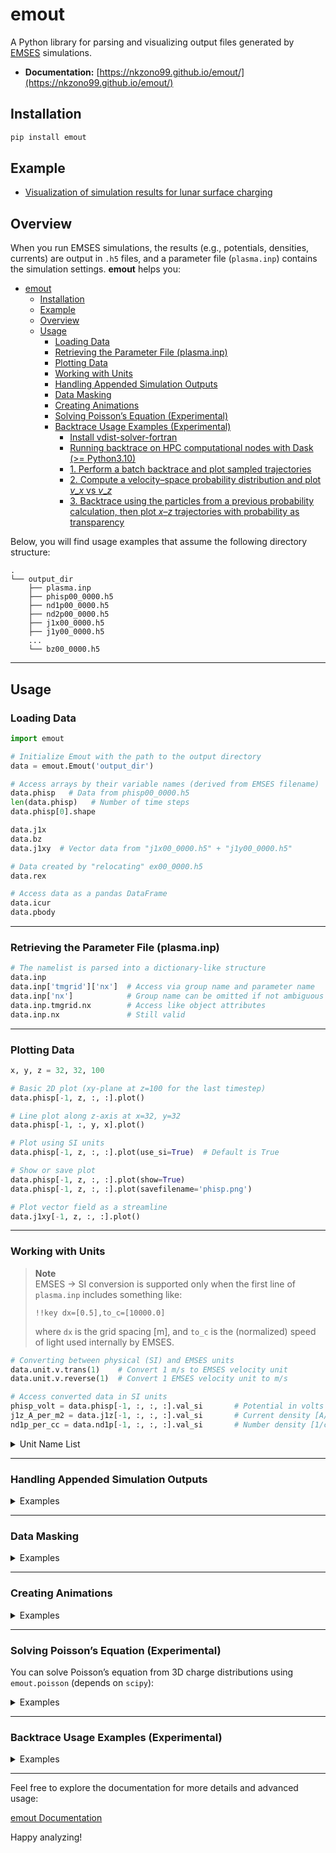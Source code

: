 # emout

A Python library for parsing and visualizing output files generated by [EMSES](https://github.com/Nkzono99/MPIEMSES3D) simulations.

- **Documentation:** [https://nkzono99.github.io/emout/](https://nkzono99.github.io/emout/)

## Installation

```bash
pip install emout
```

## Example

- [Visualization of simulation results for lunar surface charging](https://nbviewer.org/github/Nkzono99/examples/blob/main/examples/emout/example.ipynb)

## Overview

When you run EMSES simulations, the results (e.g., potentials, densities, currents) are output in `.h5` files, and a parameter file (`plasma.inp`) contains the simulation settings. **emout** helps you:

- [emout](#emout)
  - [Installation](#installation)
  - [Example](#example)
  - [Overview](#overview)
  - [Usage](#usage)
    - [Loading Data](#loading-data)
    - [Retrieving the Parameter File (plasma.inp)](#retrieving-the-parameter-file-plasmainp)
    - [Plotting Data](#plotting-data)
    - [Working with Units](#working-with-units)
    - [Handling Appended Simulation Outputs](#handling-appended-simulation-outputs)
    - [Data Masking](#data-masking)
    - [Creating Animations](#creating-animations)
    - [Solving Poisson’s Equation (Experimental)](#solving-poissons-equation-experimental)
    - [Backtrace Usage Examples (Experimental)](#backtrace-usage-examples-experimental)
      - [Install vdist-solver-fortran](#install-vdist-solver-fortran)
      - [Running backtrace on HPC computational nodes with Dask (\>= Python3.10)](#running-backtrace-on-hpc-computational-nodes-with-dask--python310)
      - [1. Perform a batch backtrace and plot sampled trajectories](#1-perform-a-batch-backtrace-and-plot-sampled-trajectories)
      - [2. Compute a velocity–space probability distribution and plot $v\_x$ vs $v\_z$](#2-compute-a-velocityspace-probability-distribution-and-plot-v_x-vs-v_z)
      - [3. Backtrace using the particles from a previous probability calculation, then plot $x$–$z$ trajectories with probability as transparency](#3-backtrace-using-the-particles-from-a-previous-probability-calculation-then-plot-xz-trajectories-with-probability-as-transparency)

Below, you will find usage examples that assume the following directory structure:

```
.
└── output_dir
    ├── plasma.inp
    ├── phisp00_0000.h5
    ├── nd1p00_0000.h5
    ├── nd2p00_0000.h5
    ├── j1x00_0000.h5
    ├── j1y00_0000.h5
    ...
    └── bz00_0000.h5
```

---

## Usage

### Loading Data

```python
import emout

# Initialize Emout with the path to the output directory
data = emout.Emout('output_dir')

# Access arrays by their variable names (derived from EMSES filename)
data.phisp   # Data from phisp00_0000.h5
len(data.phisp)   # Number of time steps
data.phisp[0].shape

data.j1x
data.bz
data.j1xy  # Vector data from "j1x00_0000.h5" + "j1y00_0000.h5"

# Data created by "relocating" ex00_0000.h5
data.rex

# Access data as a pandas DataFrame
data.icur
data.pbody
```

---

### Retrieving the Parameter File (plasma.inp)

```python
# The namelist is parsed into a dictionary-like structure
data.inp
data.inp['tmgrid']['nx']  # Access via group name and parameter name
data.inp['nx']            # Group name can be omitted if not ambiguous
data.inp.tmgrid.nx        # Access like object attributes
data.inp.nx               # Still valid
```

---

### Plotting Data

```python
x, y, z = 32, 32, 100

# Basic 2D plot (xy-plane at z=100 for the last timestep)
data.phisp[-1, z, :, :].plot()

# Line plot along z-axis at x=32, y=32
data.phisp[-1, :, y, x].plot()

# Plot using SI units
data.phisp[-1, z, :, :].plot(use_si=True)  # Default is True

# Show or save plot
data.phisp[-1, z, :, :].plot(show=True)
data.phisp[-1, z, :, :].plot(savefilename='phisp.png')

# Plot vector field as a streamline
data.j1xy[-1, z, :, :].plot()
```

---

### Working with Units

> **Note**  
> EMSES → SI conversion is supported only when the first line of `plasma.inp` includes something like:
> ```text
> !!key dx=[0.5],to_c=[10000.0]
> ```
> where `dx` is the grid spacing [m], and `to_c` is the (normalized) speed of light used internally by EMSES.

```python
# Converting between physical (SI) and EMSES units
data.unit.v.trans(1)    # Convert 1 m/s to EMSES velocity unit
data.unit.v.reverse(1)  # Convert 1 EMSES velocity unit to m/s

# Access converted data in SI units
phisp_volt = data.phisp[-1, :, :, :].val_si       # Potential in volts [V]
j1z_A_per_m2 = data.j1z[-1, :, :, :].val_si       # Current density [A/m^2]
nd1p_per_cc = data.nd1p[-1, :, :, :].val_si       # Number density [1/cm^3]
```


<details>
    
<summary>Unit Name List</summary>

```
B = Magnetic flux density [T]
C = Capacitance [F]
E = Electric field [V/m]
F = Force [N]
G = Conductance [S]
J = Current density [A/m^2]
L = Inductance [H]
N = Flux [/m^2s]
P = Power [W]
T = Temperature [K]
W = Energy [J]
a = Acceleration [m/s^2]
c = Light Speed [m/s]
e = Napiers constant []
e0 = FS-Permttivity [F/m]
eps = Permittivity  [F/m]
f = Frequency [Hz]
i = Current [A]
kB = Boltzmann constant [J/K]
length = Sim-to-Real length ratio [m]
m = Mass [kg]
m0 = FS-Permeablity [N/A^2]
mu = Permiability [H/m]
n = Number density [/m^3]
phi = Potential [V]
pi = Circular constant []
q = Charge [C]
q_m = Charge-to-mass ratio [C/kg]
qe = Elementary charge [C]
qe_me = Electron charge-to-mass ratio [C/kg]
rho = Charge density [C/m^3]
t = Time [s]
v = Velocity [m/s]
w = Energy density [J/m^3]
```

</details>

---

### Handling Appended Simulation Outputs

<details>

<summary>Examples</summary>

If your simulation continues and creates new directories:

```python
import emout

# Merge multiple output directories into one Emout object
data = emout.Emout('output_dir', append_directories=['output_dir_2', 'output_dir_3'])

# Same as above if 'ad="auto"' is specified (detects appended outputs automatically)
data = emout.Emout('output_dir', ad='auto')
```

</details>

---

### Data Masking

<details>

<summary>Examples</summary>

```python
# Mask values below the average
data.phisp[1].masked(lambda phi: phi < phi.mean())

# Equivalent manual approach
phi = data.phisp[1].copy()
phi[phi < phi.mean()] = float('nan')
```
    
</details>

---

### Creating Animations

<details>

<summary>Examples</summary>

```python
# Create a time-series animation along the first axis (time = 0)
x, y, z = 32, 32, 100
data.phisp[:, z, :, :].gifplot()

# Specify a different axis (default is axis=0)
data.phisp[:, z, :, :].gifplot(axis=0)

# Save animation as a GIF
data.phisp[:, z, :, :].gifplot(action='save', filename='phisp.gif')

# Display the animation inline in a Jupyter notebook
data.phisp[:, z, :, :].gifplot(action='to_html')

# Combining multiple frames for a single animation
updater0 = data.phisp[:, z, :, :].gifplot(action='frames', mode='cmap')
updater1 = data.phisp[:, z, :, :].build_frame_updater(mode='cont')
updater2 = data.nd1p[:, z, :, :].build_frame_updater(mode='cmap', vmin=1e-3, vmax=20, norm='log')
updater3 = data.nd2p[:, z, :, :].build_frame_updater(mode='cmap', vmin=1e-3, vmax=20, norm='log')
updater4 = data.j2xy[:, z, :, :].build_frame_updater(mode='stream')

layout = [
    [
        [updater0, updater1],
        [updater2],
        [updater3, updater4]
    ]
]
animator = updater0.to_animator(layout=layout)
animator.plot(action='to_html')  # or 'save', 'show', etc.
```

</details>

---

### Solving Poisson’s Equation (Experimental)

You can solve Poisson’s equation from 3D charge distributions using `emout.poisson` (depends on `scipy`):

<details>

<summary>Examples</summary>
    
```python
import numpy as np
import scipy.constants as cn
from emout import Emout, poisson

data = Emout('output_dir')
dx = data.inp.dx  # [m] Grid spacing
rho = data.rho[-1].val_si  # [C/m^3] Charge distribution
btypes = ["pdn"[i] for i in data.inp.mtd_vbnd]  # Boundary conditions

# Solve Poisson’s equation for potential
phisp = poisson(rho, dx=dx, btypes=btypes, epsilon_0=cn.epsilon_0)

# Compare with EMSES potential
np.allclose(phisp, data.phisp[-1])  # Should be True (within numerical tolerance)
```

</details>

---

### Backtrace Usage Examples (Experimental)

<details>
    
<summary>Examples</summary>

#### Install vdist-solver-fortran

```bash
pip install git+https://github.com/Nkzono99/vdist-solver-fortran.git
```

Below are three example workflows demonstrating how to use the `data.backtrace` interface. All examples assume you have already created an `Emout` object named `data`.


<details>

<summary>with Dask</summary>

#### Running backtrace on HPC computational nodes with Dask (>= Python3.10)

If you’ve set up a Dask cluster via `emout.distributed`, all of the `data.backtrace` calls below will actually run on your computational nodes instead of your login node.

```python
from emout.distributed import start_cluster, stop_cluster
import emout

# ① Dask クラスタを起動（SLURM ジョブを一時的に作成して Worker を常駐させる）
client = start_cluster(
    partition="gr20001a",   # 使用するキュー
    processes=1,            # プロセス数
    cores=112,              # コア数
    memory="60G",           # メモリ
    walltime="03:00:00",    # 最大実行時間
    scheduler_ip=None,  # ログインノード上の Scheduler IP (e.g. "10.10.64.1", Noneで自動検索)
    scheduler_port=32332,       # Scheduler ポート
)

# ② 通常の data.backtrace API を呼び出すだけで、
#    図のようにバックトレース関数群が計算ノード上で実行されます
data = emout.Emout("output_dir")
result = data.backtrace.get_probabilities(
    128, 128, 200,
    (-data.inp.path[0]*3, data.inp.path[0]*3, 500),
    1,
    (-data.inp.path[0]*4, data.inp.path[0]*3, 500),
    ispec=0,
    istep=-1,
    dt=data.inp.dt,
    max_step=100000,
    n_threads=112,
)
result.vxvz.plot()

# ③ 終了後はクライアントを閉じて Scheduler を停止
stop_cluster()
```

</details>

#### Backtrace using the particles from a previous probability calculation, then plot $x$–$z$ trajectories with probability as transparency

We take the `particles` array produced internally by `get_probabilities(...)`, run backtraces on each of those particles, and then plot the $x$–$z$ projections of all backtraced trajectories.

 We normalize each trajectory’s probability to the maximum probability across all phase‐grid cells, and pass that normalized array to `alpha`, so that high‐probability trajectories appear more opaque and low‐probability trajectories more transparent.

```python
import matplotlib.pyplot as plt
import numpy as np
import emout

data = emout.Emout()
```

```python
ispec = 0 # e.g. 0: electron, 1: ion, 2: photoelectron
```

```python
# 1) Create ProbabilityResult
probability_result = data.backtrace.get_probabilities(
    128,
    128,
    60,
    (-data.inp.path[0] * 3, data.inp.path[0] * 3, 10),
    0,
    (-data.inp.path[0] * 3, 0, 10),
    ispec=ispec,
#   dt=data.inp.dt, # Set dt=-data.inp.dt if you want to forward-trace
)

# 2) Plot probability distribution
probability_result.vxvz.plot()
```

```python
# 3) Extract the `particles` array and their associated `probabilities`
particles = probability_result.particles        # Sequence of Particle objects
prob_flat  = probability_result.probabilities    # 2D array of shape (nvz, nvx)

# 4) Flatten the 2D probability grid back into the 1D array matching `particles` order
prob_1d = prob_flat.ravel()

# 5) Normalize probabilities to [0,1] by dividing by the global maximum
alpha_values = np.nan_to_num(prob_1d / prob_1d.max())
```

```python
# 6) Compute backtraces for all particles
backtrace_result = data.backtrace.get_backtraces_from_particles(
    particles,
    ispec=ispec,
#   dt=data.inp.dt, # Set dt=-data.inp.dt if you want to forward-trace
)

# 7) Plot x vs z for every trajectory, using the normalized probabilities as alpha
ax = backtrace_result.xz.plot(color="black", alpha=alpha_values)
ax.set_title("Backtrace Trajectories (x vs z) with Probability Transparency")
plt.show()
```


**Notes on the above examples:**

* `get_backtraces(positions, velocities)` returns a `MultiBacktraceResult` whose `xy` property is a `MultiXYData` object. You can sample, reorder, or subset the trajectories and then call `.plot()` on `.xy`, `.vxvy`, `.xz`, etc.

* `get_probabilities(...)` returns a `ProbabilityResult` whose `.vxvz`, `.xy`, `.xz`, etc. are all `HeatmapData` objects. Calling `.plot()` on any of these displays a 2D probability heatmap for the chosen pair of axes.

* `probability_result.particles` is the list of `Particle` objects used internally to compute the 6D probability grid. We pass that list to `get_backtraces_from_particles(...)` to compute backtraced trajectories for exactly those same particles. Normalizing their probabilities to `[0,1]` and passing that array into `alpha` makes high‐probability trajectories draw more opaquely.

These patterns demonstrate the flexibility of the `data.backtrace` facade for:

1. **Direct backtracing** from arbitrary $(\mathbf{r}, \mathbf{v})$ arrays,
2. **Probability‐space calculations** on a structured phase grid, and
3. **Combining the two** so that you can visualize backtraced trajectories with opacity weighted by their computed probabilities.

</details>

---

Feel free to explore the documentation for more details and advanced usage:

[emout Documentation](https://nkzono99.github.io/emout/)

Happy analyzing!
